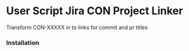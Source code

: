 # User Script Jira CON Project Linker
Transform CON-XXXXX in to links for commit and pr titles

### Installation
